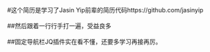 #这个简历是学习了Jasin Yip前辈的简历代码https://github.com/jasinyip </br></br>
##然后跟着一行行手打一遍，受益良多</br></br>
##固定导航栏JQ插件实在看不懂，还要多学习再接再厉。</br></br>
